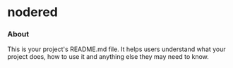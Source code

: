 nodered
=======

### About

This is your project's README.md file. It helps users understand what your
project does, how to use it and anything else they may need to know.